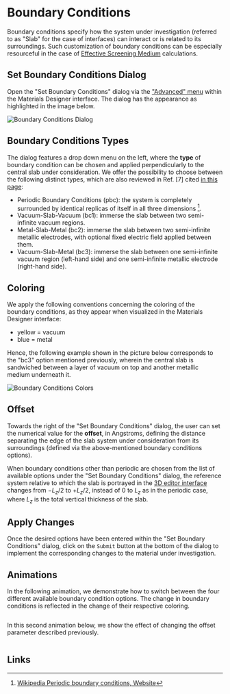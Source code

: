 # Boundary Conditions

Boundary conditions specify how the system under investigation (referred to as "Slab" for the case of interfaces) can interact or is related to its surroundings. Such customization of boundary conditions can be especially resourceful in the case of [Effective Screening Medium](../../../models/auxiliary-concepts/esm.md) calculations.

## Set Boundary Conditions Dialog

Open the "Set Boundary Conditions" dialog via the ["Advanced" menu](../advanced.md) within the Materials Designer interface. The dialog has the appearance as highlighted in the image below.

![Boundary Conditions Dialog](../../../images/materials-designer/boundary-conditions.png "Boundary Conditions Dialog")

## Boundary Conditions Types

The dialog features a drop down menu on the left, where the **type** of boundary condition can be chosen and applied perpendicularly to the central slab under consideration. We offer the possibility to choose between the following distinct types, which are also reviewed in Ref. [7] cited [in this page](../../../software-directory/modeling/quantum-espresso/components.md):

- Periodic Boundary Conditions (pbc): the system is completely surrounded by identical replicas of itself in all three dimensions [^1].
- Vacuum-Slab-Vacuum (bc1): immerse the slab between two semi-infinite vacuum regions.
- Metal-Slab-Metal (bc2): immerse the slab between two semi-infinite metallic electrodes, with optional fixed electric field applied between them.
- Vacuum-Slab-Metal (bc3): immerse the slab between one semi-infinite vacuum region (left-hand side) and one semi-infinite metallic electrode (right-hand side).

## Coloring 

We apply the following conventions concerning the coloring of the boundary conditions, as they appear when visualized in the Materials Designer interface:

- yellow = vacuum 
- blue = metal

Hence, the following example shown in the picture below corresponds to the "bc3" option mentioned previously, wherein the central slab is sandwiched between a layer of vacuum on top and another metallic medium underneath it.

![Boundary Conditions Colors](../../../images/materials-designer/bc-coloring.png "Boundary Conditions Colors")

## Offset

Towards the right of the "Set Boundary Conditions" dialog, the user can set the numerical value for the **offset**, in Angstroms, defining the distance separating the edge of the slab system under consideration from its surroundings (defined via the above-mentioned boundary conditions options).

When boundary conditions other than periodic are chosen from the list of available options under the "Set Boundary Conditions" dialog, the reference system relative to which the slab is portrayed in the [3D editor interface](../../3d-editor.md) changes from $-L_z/2$ to $+L_z/2$, instead of 0 to $L_z$ as in the periodic case, where $L_z$ is the total vertical thickness of the slab. 

## Apply Changes

Once the desired options have been entered within the "Set Boundary Conditions" dialog, click on the `Submit` button at the bottom of the dialog to implement the corresponding changes to the material under investigation.

## Animations

In the following animation, we demonstrate how to switch between the four different available boundary condition options. The change in boundary conditions is reflected in the change of their respective coloring.

<img data-gifffer="/images/materials-designer/boundary-conditions.gif" />

In this second animation below, we show the effect of changing the offset parameter described previously. 

<img data-gifffer="/images/materials-designer/offset.gif" />

## Links

[^1]: [Wikipedia Periodic boundary conditions, Website](https://en.wikipedia.org/wiki/Periodic_boundary_conditions)

